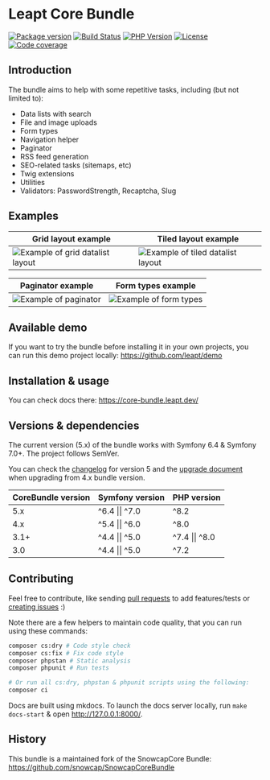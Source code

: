 Leapt Core Bundle
=================

[![Package version](https://img.shields.io/packagist/v/leapt/core-bundle.svg?style=flat-square)](https://packagist.org/packages/leapt/core-bundle)
[![Build Status](https://img.shields.io/github/actions/workflow/status/leapt/core-bundle/continuous-integration.yml?branch=5.x&style=flat-square)](https://github.com/leapt/core-bundle/actions?query=workflow%3A%22Continuous+Integration%22)
[![PHP Version](https://img.shields.io/packagist/php-v/leapt/core-bundle.svg?branch=5.x&style=flat-square)](https://travis-ci.org/leapt/core-bundle?branch=5.x)
[![License](https://img.shields.io/badge/license-MIT-red.svg?style=flat-square)](LICENSE)
[![Code coverage](https://img.shields.io/codecov/c/github/leapt/core-bundle?style=flat-square)](https://codecov.io/gh/leapt/core-bundle/branch/5.x)

Introduction
------------

The bundle aims to help with some repetitive tasks, including (but not limited to):

- Data lists with search
- File and image uploads
- Form types
- Navigation helper
- Paginator
- RSS feed generation
- SEO-related tasks (sitemaps, etc)
- Twig extensions
- Utilities
- Validators: PasswordStrength, Recaptcha, Slug

Examples
--------

| Grid layout example | Tiled layout example |
| --- | --- |
| ![Example of grid datalist layout](docs/images/datalist-grid-demo.webp "Example of grid datalist layout") | ![Example of tiled datalist layout](docs/images/datalist-tiled-demo.webp "Example of tiled datalist layout") |

| Paginator example | Form types example |
| --- | --- |
| ![Example of paginator](docs/images/paginator-demo.webp "Example of paginator") | ![Example of form types](docs/images/form-types-demo.webp "Example of form types") |

Available demo
--------------

If you want to try the bundle before installing it in your own projects, you can 
run this demo project locally: https://github.com/leapt/demo

Installation & usage
--------------------

You can check docs there: https://core-bundle.leapt.dev/

Versions & dependencies
-----------------------

The current version (5.x) of the bundle works with Symfony 6.4 & Symfony 7.0+.
The project follows SemVer.

You can check the [changelog](CHANGELOG-5.x.md) for version 5 and the [upgrade document](UPGRADE-5.x.md) when upgrading
from 4.x bundle version.

| CoreBundle version | Symfony version | PHP version    |
|--------------------|-----------------|----------------|
| 5.x                | ^6.4 \|\| ^7.0  | ^8.2           |
| 4.x                | ^5.4 \|\| ^6.0  | ^8.0           |
| 3.1+               | ^4.4 \|\| ^5.0  | ^7.4 \|\| ^8.0 |
| 3.0                | ^4.4 \|\| ^5.0  | ^7.2           |

Contributing
------------

Feel free to contribute, like sending [pull requests](https://github.com/leapt/core-bundle/pulls) to add features/tests
or [creating issues](https://github.com/leapt/core-bundle/issues) :)

Note there are a few helpers to maintain code quality, that you can run using these commands:

```bash
composer cs:dry # Code style check
composer cs:fix # Fix code style
composer phpstan # Static analysis
composer phpunit # Run tests

# Or run all cs:dry, phpstan & phpunit scripts using the following:
composer ci
```

Docs are built using mkdocs. To launch the docs server locally, run `make docs-start` & open http://127.0.0.1:8000/.

History
-------

This bundle is a maintained fork of the SnowcapCore Bundle: https://github.com/snowcap/SnowcapCoreBundle
